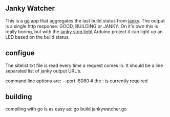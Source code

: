 ## Janky Watcher

This is a [go](http://golang.org/) app that aggregates the last build status from [janky](https://github.com/github/janky).  The output is a single http response:
GOOD, BUILDING or JANKY.  On it's own this is really boring, but with the
[janky stop light](https://github.com/sfaxon/janky_stop_light) Arduino project it can
light up an LED based on the build status.

## configue

The sitelist.txt file is read every time a request comes in.  It should be a
line separated list of janky output URL's.

command line options are: 
  --port :8080    # the : is currently required

## building

compiling with go is as easy as: 
go build jankywatcher.go
